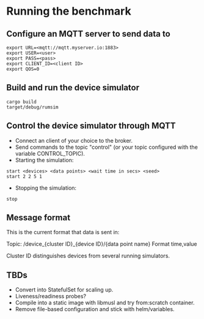 # Running the benchmark

## Configure an MQTT server to send data to

```
export URL=<mqtt://mqtt.myserver.io:1883>
export USER=<user>
export PASS=<pass>
export CLIENT_ID=<client ID>
export QOS=0
```

## Build and run the device simulator

```
cargo build
target/debug/rumsim
```

## Control the device simulator through MQTT

- Connect an client of your choice to the broker.
- Send commands to the topic "control" (or your topic configured with the variable CONTROL_TOPIC).
- Starting the simulation:

```
start <devices> <data points> <wait time in secs> <seed>
start 2 2 5 1
```

- Stopping the simulation:

```
stop
```

## Message format

This is the current format that data is sent in:

Topic: /device\_{cluster ID}\_{device ID}/{data point name}
Format time,value

Cluster ID distinguishes devices from several running simulators.

## TBDs

- Convert into StatefulSet for scaling up.
- Liveness/readiness probes?
- Compile into a static image with libmusl and try from:scratch container.
- Remove file-based configuration and stick with helm/variables.

